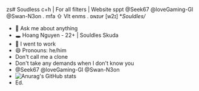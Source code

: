 zs# Soudless c+h | For all filters | Website sppt @Seek67 @loveGaming-GI @Swan-N3on . mfa ⇧ Vlt enms . ᴅɴɪᴜғ [ᴡ2ɪ]
**Souldles/*
- 💬 Ask me about anything
- 🕳️ Hoang Nguyen - 22+ | Souldles Skuda
- 🍴 I went to work
- 😄 Pronouns: he/him
- Don't call me a clone
- Don't take any demands when I don't know you
- @Seek67 @loveGaming-GI @Swan-N3on
- ![Anurag's GitHub stats](https://github-readme-stats.vercel.app/api?username=anuraghazra&theme=dark&show_icons=true)
- Ed. 
